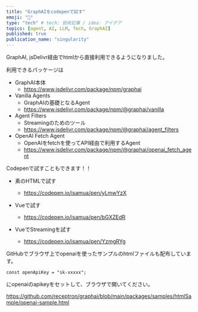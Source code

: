```yaml
---
title: "GraphAIをcodepenで試す"
emoji: "🤖"
type: "tech" # tech: 技術記事 / idea: アイデア
topics: [agent, AI, LLM, Tech, GraphAI]
published: true
publication_name: "singularity"
---
```


GraphAI, jsDelivr経由でhtmlから直接利用できるようになりました。

利用できるパッケージは

- GraphAI本体
  - https://www.jsdelivr.com/package/npm/graphai
- Vanilla Agents
  - GraphAIの基礎となるAgent
  - https://www.jsdelivr.com/package/npm/@graphai/vanilla
- Agent Filters
  - Streamingのためのツール
  - https://www.jsdelivr.com/package/npm/@graphai/agent_filters
- OpenAI Fetch Agent
  - OpenAIをfetchを使ってAPI経由で利用するAgent
  - https://www.jsdelivr.com/package/npm/@graphai/openai_fetch_agent

Codepenで試すこともできます！！

- 素のHTMLで試す
  - https://codepen.io/isamua/pen/yLmwYzX

- Vueで試す
  - https://codepen.io/isamua/pen/bGXZEdR

- VueでStreamingを試す
  - https://codepen.io/isamua/pen/YzmgRYg


GitHubでブラウザ上でopenaiを使ったサンプルのhtmlファイルも配布しています。
```
const openApiKey = "sk-xxxxx";
```
にopenaiのapikeyをセットして、ブラウザで開いてください。

https://github.com/receptron/graphai/blob/main/packages/samples/htmlSample/openai-sample.html
